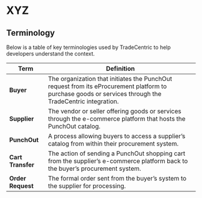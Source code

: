 # XYZ

## Terminology

Below is a table of key terminologies used by TradeCentric to help developers understand the context.

| Term      | Definition |
|-----------|------------|
| **Buyer** | The organization that initiates the PunchOut request from its eProcurement platform to purchase goods or services through the TradeCentric integration. |
| **Supplier** | The vendor or seller offering goods or services through the e-commerce platform that hosts the PunchOut catalog. |
| **PunchOut** | A process allowing buyers to access a supplier’s catalog from within their procurement system. |
| **Cart Transfer** | The action of sending a PunchOut shopping cart from the supplier’s e-commerce platform back to the buyer’s procurement system. |
| **Order Request** | The formal order sent from the buyer’s system to the supplier for processing. |
